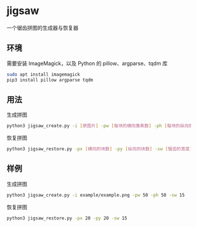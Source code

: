 # jigsaw

一个锯齿拼图的生成器与恢复器

## 环境

需要安装 ImageMagick，以及 Python 的 pillow、argparse、tqdm 库

```bash
sudo apt install imagemagick
pip3 install pillow argparse tqdm
```

## 用法

生成拼图

```bash
python3 jigsaw_create.py -i [原图片] -pw [每块的横向像素数] -ph [每块的纵向像素数] -sw [锯齿的像素数]
```

恢复拼图

```bash
python3 jigsaw_restore.py -px [横向的块数] -py [纵向的块数] -sw [锯齿的宽度]
```

## 样例

生成拼图

```bash
python3 jigsaw_create.py -i example/example.png -pw 50 -ph 50 -sw 15
```

恢复拼图

```bash
python3 jigsaw_restore.py -px 20 -py 20 -sw 15
```
